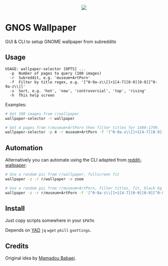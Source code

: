 <div align="center"><p align="center"><img src="https://gnos.in/img/shot/common/gnos-wallpaper-selector_1.png"></img></p></div>

# GNOS Wallpaper

GUI & CLI to setup GNOME wallpaper from subreddits

## Usage

```
USAGE: wallpaper-selector [OPTS] ...
  -p  Number of pages to query (100 images)
  -r  Subreddit, e.g. 'museum+ArtPorn'
  -f  Filter by title regex, e.g. '[^0-9a-z\\[]+1[4-7][0-9][0-9][^0-9a-z\\]]'
  -s  Sort, e.g. 'hot', 'new', 'controversial', 'top', 'rising'
  -h  This help screen
```

Examples:

```bash
# Get 100 images from r/wallpaper
wallpaper-selector -r wallpaper

# Get 4 pages from r/museum+ArtPorn then filter titles for 1400-1799.
wallpaper-selector -p 4 -r museum+ArtPorn -f '[^0-9a-z\\[]+1[4-7][0-9][0-9][^0-9a-z\\]]'
```

## Automation

Alternatively you can automate using the CLI adapted from [reddit-wallpaper](https://github.com/NuLL3rr0r/reddit-wallpaper):

```bash
# Use a random pic from r/wallpaper, fullscreen fit
wallpaper -z -r r/wallpaper -o zoom

# Use a random pic from r/museum+ArtPorn, filter titles, fit, black bg
wallpaper -z -r r/museum+ArtPorn -f '[^0-9a-z\\[]+1[4-7][0-9][0-9][^0-9a-z\\]]' -o scaled -b 000000
```

## Install

Just copy scripts somewhere in your `$PATH`.

Depends on [YAD](https://sourceforge.net/projects/yad-dialog/) `jq` `wget` `pkill` `gsettings`.

## Credits

Original idea by [Mamadou Babaei](https://github.com/NuLL3rr0r/reddit-wallpaper).
